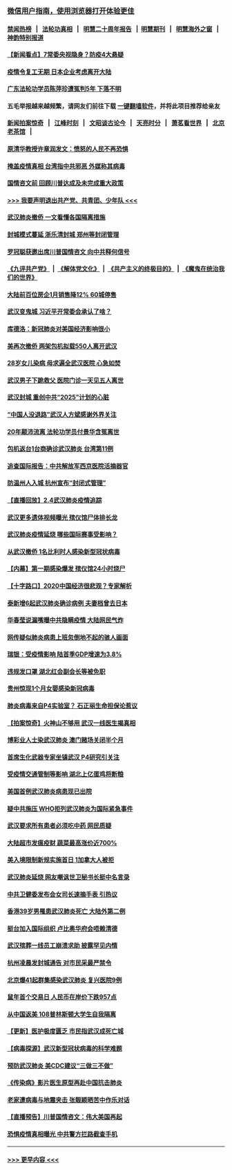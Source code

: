 ### [微信用户指南，使用浏览器打开体验更佳](https://github.com/gfw-breaker/banned-news1/blob/master/indexes/wechat-guide.md?t=0)
#### [禁闻热榜](热点新闻.md?t=0)  &nbsp;&nbsp;|&nbsp;&nbsp; [法轮功真相](https://github.com/gfw-breaker/truth/blob/master/README.md?t=0) &nbsp;&nbsp;|&nbsp;&nbsp; [明慧二十周年报告](https://github.com/gfw-breaker/mh-reports/blob/master/README.md?t=0) &nbsp;&nbsp;|&nbsp;&nbsp;[明慧期刊](https://github.com/gfw-breaker/mh-qikan) &nbsp;&nbsp;|&nbsp;&nbsp; [明慧海外之窗](https://github.com/gfw-breaker/mh-news/blob/master/README.md?t=0) &nbsp;&nbsp;|&nbsp;&nbsp; [神韵特别报道](https://github.com/gfw-breaker/mh-news/blob/master/shenyun.md?t=0)
#### [【新闻看点】7常委央视隐身？防疫4大悬疑](../pages/nsc413/n11844611.md?t=02050511) 
#### [疫情令复工无期  日本企业考虑离开大陆](../pages/nsc413/n11844585.md?t=02050511) 
#### [广东法轮功学员陈萍珍遭冤判5年 下落不明](../pages/nsc413/n11844088.md?t=02050511) 
#### 五毛举报越来越频繁，请网友们前往下载 [一键翻墙软件](https://github.com/gfw-breaker/ssr-accounts)，并将此项目推荐给亲友
#### [新闻拍案惊奇](https://github.com/gfw-breaker/banned-news1/blob/master/pages/link4.md) &nbsp;&nbsp;|&nbsp;&nbsp; [江峰时刻](https://github.com/gfw-breaker/banned-news1/blob/master/pages/link4.md) &nbsp;&nbsp;|&nbsp;&nbsp; [文昭谈古论今](https://github.com/gfw-breaker/banned-news1/blob/master/pages/link4.md) &nbsp;&nbsp;|&nbsp;&nbsp; [天亮时分](https://github.com/gfw-breaker/banned-news1/blob/master/pages/link4.md) &nbsp;&nbsp;|&nbsp;&nbsp; [萧茗看世界](https://github.com/gfw-breaker/banned-news1/blob/master/pages/link4.md) &nbsp;&nbsp;|&nbsp;&nbsp; [北京老茶馆](https://github.com/gfw-breaker/banned-news1/blob/master/pages/link4.md) &nbsp;&nbsp;|&nbsp;&nbsp; 
#### [原清华教授许章润发文：愤怒的人民不再恐惧](../pages/nsc413/n11844347.md?t=02050511) 
#### [掩盖疫情真相 台湾指中共邪恶 外媒称其病毒](../pages/nsc413/n11844401.md?t=02050511) 
#### [国情咨文前 回顾川普达成及未完成重大政策](../pages/nsc413/n11844581.md?t=02050511) 
#### [>>> 我要声明退出共产党、共青团、少年队 <<<](https://github.com/begood0513/goodnews/blob/master/quit/letter.md) 
#### [武汉肺炎撤侨 一文看懂各国隔离措施](../pages/nsc413/n11844216.md?t=02050511) 
#### [封城模式蔓延 浙乐清封城 郑州等封闭管理](../pages/nsc413/n11844464.md?t=02050511) 
#### [罗冠聪获邀出席川普国情咨文 向中共释何信号](../pages/nsc413/n11844355.md?t=02050511) 
#### [《九评共产党》](https://github.com/begood0513/9ping.md/blob/master/README.md) &nbsp;|&nbsp; [《解体党文化》](../../../../jtdwh.md/blob/master/README.md)  &nbsp;|&nbsp; [《共产主义的终极目的》](../../../../gczydzjmd.md/blob/master/README.md) &nbsp;|&nbsp; [《魔鬼在统治我们的世界》](../../../../mgztzwmdsj.md/blob/master/README.md) 
#### [大陆前百位房企1月销售降12% 60城停售](../pages/nsc413/n11844398.md?t=02050511) 
#### [武汉变鬼城 习近平开常委会承认了啥？](../pages/nsc413/n11844218.md?t=02050511) 
#### [库德洛：新冠肺炎对美国经济影响很小](../pages/nsc413/n11844418.md?t=02050511) 
#### [美再次撤侨 两架包机拟载550人离开武汉](../pages/nsc413/n11844407.md?t=02050511) 
#### [28岁女儿染病 母求遍全武汉医院 心急如焚](../pages/nsc413/n11844302.md?t=02050511) 
#### [武汉男子下跪救父 医院门诊一天见五人离世](../pages/nsc413/n11844073.md?t=02050511) 
#### [武汉封城 重创中共“2025”计划的心脏](../pages/nsc413/n11843972.md?t=02050511) 
#### [“中国人没退路”武汉人方斌感谢外界关注](../pages/nsc413/n11843517.md?t=02050511) 
#### [20年颠沛流离 法轮功学员付景华含冤离世](../pages/nsc413/n11841986.md?t=02050511) 
#### [包机返台1台商确诊武汉肺炎 台湾第11例](../pages/nsc413/n11844182.md?t=02050511) 
#### [追查国际报告：中共解放军西京医院活摘器官](../pages/nsc413/n11838359.md?t=02050511) 
#### [防温州人入城 杭州宣布“封闭式管理”](../pages/nsc413/n11844139.md?t=02050511) 
#### [【直播回放】2.4武汉肺炎疫情追踪](../pages/nsc413/n11844032.md?t=02050511) 
#### [武汉更多遗体视频曝光 殡仪馆尸体排长龙](../pages/nsc413/n11844057.md?t=02050511) 
#### [武汉肺炎疫情延烧 哪些国际赛事受影响？](../pages/nsc413/n11843958.md?t=02050511) 
#### [从武汉撤侨 1名比利时人感染新型冠状病毒](../pages/nsc413/n11843977.md?t=02050511) 
#### [【内幕】第一期感染爆发 殡仪馆24小时烧尸](../pages/nsc413/n11843944.md?t=02050511) 
#### [【十字路口】2020中国经济很悲观？专家解析](../pages/nsc413/n11842696.md?t=02050511) 
#### [泰新增6起武汉肺炎确诊病例 夫妻档曾去日本](../pages/nsc413/n11843900.md?t=02050511) 
#### [华春莹说漏嘴曝中共隐瞒疫情 大陆网民气炸](../pages/nsc413/n11843863.md?t=02050511) 
#### [网传疑似肺炎病患上班忽倒地不起的骇人画面](../pages/nsc413/n11843789.md?t=02050511) 
#### [瑞银：受疫情影响 陆首季GDP增速为3.8%](../pages/nsc413/n11843264.md?t=02050511) 
#### [违规发口罩 湖北红会副会长等被免职](../pages/nsc413/n11843531.md?t=02050511) 
#### [贵州惊现1个月女婴感染新冠病毒](../pages/nsc413/n11843443.md?t=02050511) 
#### [肺炎病毒来自P4实验室？ 石正丽生命担保论惹议](../pages/nsc413/n11842936.md?t=02050511) 
#### [【拍案惊奇】火神山不够用 武汉一线医生揭真相](../pages/nsc413/n11842682.md?t=02050511) 
#### [博彩业人士染武汉肺炎 澳门赌场关闭半个月](../pages/nsc413/n11843607.md?t=02050511) 
#### [首席生化武器专家坐镇武汉 P4研究引关注](../pages/nsc413/n11842412.md?t=02050511) 
#### [受疫情交通管制等影响 湖北上亿蛋鸡将断粮](../pages/nsc413/n11843243.md?t=02050511) 
#### [美国首例武汉肺炎病患现已出院](../pages/nsc413/n11842740.md?t=02050511) 
#### [疑中共施压 WHO拒列武汉肺炎为国际紧急事件](../pages/nsc413/n11843031.md?t=02050511) 
#### [武汉要求所有患者必须吃中药 网民质疑](../pages/nsc413/n11842894.md?t=02050511) 
#### [大陆超市发瘟疫财 蔬菜最高涨价近700%](../pages/nsc413/n11842780.md?t=02050511) 
#### [美入境限制新规实施首日 1加拿大人被拒](../pages/nsc413/n11843058.md?t=02050511) 
#### [武汉肺炎延烧 网友嘲讽世卫秘书长挺中名言录](../pages/nsc413/n11843056.md?t=02050511) 
#### [中共卫健委发布会女司长速摘手表 引热议](../pages/nsc413/n11843116.md?t=02050511) 
#### [香港39岁男罹患武汉肺炎死亡 大陆外第二例](../pages/nsc413/n11843026.md?t=02050511) 
#### [挺台加入国际组织 卢比奥华府会唔赖清德](../pages/nsc413/n11843023.md?t=02050511) 
#### [武汉殡葬一线员工崩溃求助 披露罕见内情](../pages/nsc413/n11842482.md?t=02050511) 
#### [杭州凌晨发封城通告 对市民采最严禁令](../pages/nsc413/n11842758.md?t=02050511) 
#### [北京爆41起群集感染武汉肺炎 复兴医院9例](../pages/nsc413/n11841955.md?t=02050511) 
#### [鼠年首个交易日 人民币在岸价下跌957点](../pages/nsc413/n11842681.md?t=02050511) 
#### [从中国返美 108普林斯顿大学生自我隔离](../pages/nsc413/n11842714.md?t=02050511) 
#### [【更新】医护极度匮乏 市民指武汉成死亡城](../pages/nsc413/n11801312.md?t=02050511) 
#### [【病毒探源】武汉新型冠状病毒的科学难题](../pages/nsc413/n11842176.md?t=02050511) 
#### [预防武汉肺炎 美CDC建议“三做三不做”](../pages/nsc413/n11842700.md?t=02050511) 
#### [《传染病》影片医生原型再赴中国抗击肺炎](../pages/nsc413/n11842626.md?t=02050511) 
#### [老家遭病毒与地震夹击 张靓颖晒苦中作乐对话](../pages/nsc413/n11842054.md?t=02050511) 
#### [【直播预告】川普国情咨文：伟大美国再起](../pages/nsc413/n11842079.md?t=02050511) 
#### [恐惧疫情真相曝光 中共警方拦路截查手机](../pages/nsc413/n11842396.md?t=02050511) 

----
#### [ >>> 更早内容 <<< ](../indexes/nsc413-earlier.md)
